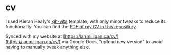 # cv

I used Kieran Healy's [kjh-vita](https://github.com/kjhealy/kjh-vita) template, with only minor tweaks to reduce its functionality. You can find the [PDF of my CV in this repository](https://github.com/ianmilligan1/cv/blob/master/milligan-cv.pdf).

Synced with my website at [https://ianmilligan.ca/cv/](https://ianmilligan.ca/cv/) via Google Docs, "upload new version" to avoid having to manually tweak anything else.

